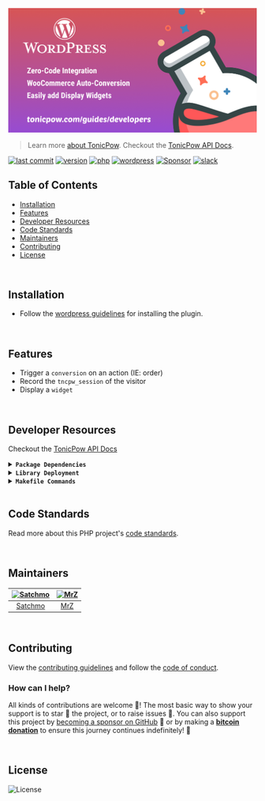 <img src="./wordpressBanner.png?raw=true" alt="TonicPow">
<br />

> Learn more [about TonicPow](https://tonicpow.com/?utm_source=github&utm_medium=sponsor-link&utm_campaign=wordpress-plugin&utm_term=wordpress-plugin&utm_content=wordpress-plugin). Checkout the [TonicPow API Docs](https://docs.tonicpow.com).

[![last commit](https://img.shields.io/github/last-commit/tonicpow/wordpress-plugin.svg?style=flat&v=3)](https://github.com/tonicpow/wordpress-plugin/commits/master)
[![version](https://img.shields.io/github/release-pre/tonicpow/wordpress-plugin.svg?style=flat&v=3)](https://github.com/tonicpow/wordpress-plugin/releases)
[![php](https://img.shields.io/badge/php-7.4.3-blue.svg?v=3)](https://www.php.net/downloads)
[![wordpress](https://img.shields.io/badge/wordpress-5.6.2-blue.svg?v=3)](https://wordpress.org/download/)
[![Sponsor](https://img.shields.io/badge/sponsor-TonicPow-181717.svg?logo=github&style=flat&v=3)](https://github.com/sponsors/TonicPow)
[![slack](https://img.shields.io/badge/slack-tonicpow-orange.svg?style=flat&v=3)](https://atlantistic.slack.com/app_redirect?channel=tonicpow)

## Table of Contents

- [Installation](#installation)
- [Features](#features)
- [Developer Resources](#developer-resources)
- [Code Standards](#code-standards)
- [Maintainers](#maintainers)
- [Contributing](#contributing)
- [License](#license)

<br/>

## Installation

- Follow the [wordpress guidelines](https://wordpress.org/support/article/managing-plugins/) for installing the plugin.

<br/>

## Features

- Trigger a `conversion` on an action (IE: order)
- Record the `tncpw_session` of the visitor
- Display a `widget`

<br/>

## Developer Resources

Checkout the [TonicPow API Docs](https://docs.tonicpow.com)

<details>
<summary><strong><code>Package Dependencies</code></strong></summary>
<br/>

- [Wordpress](https://wordpress.com/)
- [WooCommerce](https://woocommerce.com/)
</details>

<details>
<summary><strong><code>Library Deployment</code></strong></summary>
<br/>

[goreleaser](https://github.com/goreleaser/goreleaser) for easy binary or library deployment to Github and can be installed via: `brew install goreleaser`.

The [.goreleaser.yml](.goreleaser.yml) file is used to configure [goreleaser](https://github.com/goreleaser/goreleaser).

Use `make release-snap` to create a snapshot version of the release, and finally `make release` to ship to production.

</details>

<details>
<summary><strong><code>Makefile Commands</code></strong></summary>
<br/>

View all `makefile` commands

```shell script
make help
```

List of all current commands:

```text
all                  Runs multiple commands
clean                Remove previous builds and any test cache data
help                 Show this help message
release              Full production release (creates release in Github)
release-test         Full production test release (everything except deploy)
release-snap         Test the full release (build binaries)
replace-version      Replaces the version in HTML/JS (pre-deploy)
tag                  Generate a new tag and push (tag version=0.0.0)
tag-remove           Remove a tag if found (tag-remove version=0.0.0)
tag-update           Update an existing tag to current commit (tag-update version=0.0.0)
```

</details>

<br/>

## Code Standards

Read more about this PHP project's [code standards](CODE_STANDARDS.md).

<br/>

## Maintainers

| [<img src="https://github.com/rohenaz.png" height="50" alt="Satchmo" />](https://github.com/rohenaz) | [<img src="https://github.com/mrz1836.png" height="50" alt="MrZ" />](https://github.com/mrz1836) |
| :--------------------------------------------------------------------------------------------------: | :----------------------------------------------------------------------------------------------: |
|                                [Satchmo](https://github.com/rohenaz)                                 |                                [MrZ](https://github.com/mrz1836)                                 |

<br/>

## Contributing

View the [contributing guidelines](CONTRIBUTING.md) and follow the [code of conduct](CODE_OF_CONDUCT.md).

### How can I help?

All kinds of contributions are welcome :raised_hands:!
The most basic way to show your support is to star :star2: the project, or to raise issues :speech_balloon:.
You can also support this project by [becoming a sponsor on GitHub](https://github.com/sponsors/tonicpow) :clap:
or by making a [**bitcoin donation**](https://tonicpow.com/?utm_source=github&utm_medium=sponsor-link&utm_campaign=wordpress-plugin&utm_term=wordpress-plugin&utm_content=wordpress-plugin) to ensure this journey continues indefinitely! :rocket:

<br/>

## License

![License](https://img.shields.io/github/license/tonicpow/wordpress-plugin.svg?style=flat&v=3)

